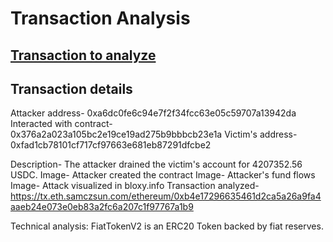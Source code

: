 # Transaction Analysis
## [Transaction to analyze](https://etherscan.io/tx/0xb4e17296635461d2ca5a26a9fa4aaeb24e073e0eb83a2fc6a207c1f97767a1b9)

## Transaction details
Attacker address- 0xa6dc0fe6c94e7f2f34fcc63e05c59707a13942da
Interacted with contract- 0x376a2a023a105bc2e19ce19ad275b9bbbcb23e1a
Victim's address- 0xfad1cb78101cf717cf97663e681eb87291dfcbe2

Description- The attacker drained the victim's account for 4207352.56 USDC.
Image- Attacker created the contract
Image- Attacker's fund flows 
Image- Attack visualized in bloxy.info
Transaction analyzed- https://tx.eth.samczsun.com/ethereum/0xb4e17296635461d2ca5a26a9fa4aaeb24e073e0eb83a2fc6a207c1f97767a1b9

Technical analysis: FiatTokenV2 is an ERC20 Token backed by fiat reserves.
